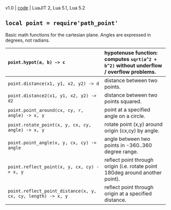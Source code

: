 v1.0 | [code](http://code.google.com/p/lua-files/source/browse/path_point.lua) | LuaJIT 2, Lua 5.1, Lua 5.2

## `local point = require'path_point'` ##

Basic math functions for the cartesian plane. Angles are expressed in degrees, not radians.

| `point.hypot(a, b) -> c` | hypotenuse function: computes `sqrt(a^2 + b^2)` without underflow / overflow problems. |
|:-------------------------|:---------------------------------------------------------------------------------------|
| `point.distance(x1, y1, x2, y2) -> d` | distance between two points.                                                           |
| `point.distance2(x1, y1, x2, y2) -> d2` | distance between two points squared.                                                   |
| `point.point_around(cx, cy, r, angle) -> x, y` | point at a specified angle on a circle.                                                |
| `point.rotate_point(x, y, cx, cy, angle) -> x, y` | rotate point (x,y) around origin (cx,cy) by angle.                                     |
| `point.point_angle(x, y, cx, cy) -> angle` | angle between two points in -360..360 degree range.                                    |
| `point.reflect_point(x, y, cx, cy) -> x, y` | reflect point through origin (i.e. rotate point 180deg around another point).          |
| `point.reflect_point_distance(x, y, cx, cy, length) -> x, y` | reflect point through origin at a specified distance.                                  |